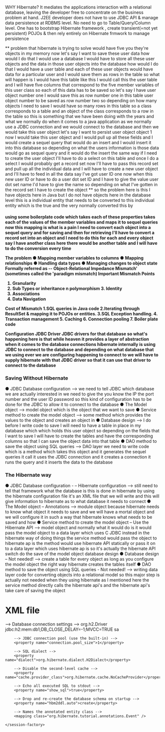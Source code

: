 WHY Hibernate?
It mediates the applications interaction with a relational database, leaving the developer free to concentrate on the 
business problem at hand.
J2EE developer does not have to use JDBC API & manage data persistence at RDBMS level.
No need to go to Table/Query/Column level.
One has to bootstrap Hibernate framework , create transient(=not yet persistent) POJOs & then rely entirely on Hibernate 
frmwork to manage persistence

** problem that hibernate is trying to solve 
 would have five you they're objects in my memory now let's say I want to save these user data how would I do that 
 I would use a database
 I would have to store all these user objects and the data in those user objects into the database how would I do that 
 I would have a user table and each of these user objects would have data for a particular user and I would save them as rows
 in the table so what will happen is I would have this table like this I would call this the user table and I will have 
 five columns that correspond to the five member variables of this user class so each of this data has to be saved 
 so let's say I have user object number one I would save this as row number one in this table user object number to be saved 
 as row number two so depending on how many objects I need to save I would have so many rows in this table so a 
 class corresponds to a table and an object of the class corresponds to a row in the table so this is something that 
 we have been doing with the years and what we normally do when it comes to a java application as we normally use a JDBC
 connection and we would connect to the database and then we would take this user object let's say I want to persist 
 user object object 1 now I would take this user object and I would pull up all these fields and I would create a 
 sequel query that would do an insert and I would insert it into this database so depending on what the users information is
 those data would go as sequel query and it would do the insert the same way 
 if I need to create the user object I'll have to do a select on this table and once I do a select I would probably get a
 record set now I'll have to pass this record set and pull up all the individual data and I will have to create a
 new user object and I'll have to feed in all the data say I've got user ID one now when this new user ID or have to do a
 user dot set ID and I have to give the value user dot set name I'd have to give the name so depending on what I've gotten 
 in the record set I have to create the object 
 ** so the problem here is this I have objects here in Java but I do not have objects here in the database level this is a 
 individual entity that needs to be converted to this individual entity which is the true and the very normally converted 
 this by <H4> using some boilerplate code which takes each of these properties takes each of the values of the member variables
 and maps it to sequel queries </H> now this mapping is what is a pain I need to convert each object into a sequel query and for
 saving and then for retrieving I'll have to convert a record set into an object and I need to do this for each and 
 every object say I have another class here there would be another table and I will have to do the conversion every time

 The problem
● Mapping member variables to columns
● Mapping relationships
● Handling data types
● Managing changes to object state
Formally referred as -- Object-Relational Impedance Mismatch' (sometimes called the 'paradigm mismatch)
Important Mismatch Points
1. Granularity
2. Sub Types or inheritance n polymorphism 3. Identity
4. Associations
5. Data Navigation
   
Cost of Mismatch
1.SQL queries in Java code
2.Iterating through ResultSet & mapping it to POJOs or entities. 3.SQL Exception handling.
4. Transaction management
5. Caching
6. Connection pooling
7. Boiler plate code

Configuration JDBC Driver
JDBC drivers for that database so what's happening here is that while heaven it provides a layer of abstraction when it
comes to the database connections hibernate internally is using JDBC to connect to the database and depending on what 
database that we using ever we are configuring happening to connect to we will have to supply hibernate with that JDBC 
driver so that it can use that driver to connect to the database

<H3> Saving Without Hibernate </H3>
● JDBC Database configuration 
--> we need to tell JDBC which database we are actually interested in we need to give the you
know the IP the port number and the user ID password so this kind of configuration has to be done for the JDBC to allow it
to connect to the database
● The Model object 
--> model object which is the object that we want to save
● Service method to create the model object
--> some method which provides the values to the object and creates an object in 
● Database design
--> I do before I write code to save I will need to have a table in place in my database which which holds this user object 
so depending on the fields that I want to save I will have to create the tables and have the corresponding columns so that 
I can save the object data into that table
● DAO method to save the object using SQL queries
--> DAO layer we need to write code which is a method which takes this object and it generates the sequel queries it call 
it uses the JDBC connection and it creates a connection it runs the query and it inserts the data to the database

<H3> The Hibernate way </H3>
● JDBC Database configuration - – Hibernate configuration
--> still need to tell that framework what the database is this is done in hibernate by using the hibernate configuration
file it's an XML file that we will write and this will give information to hibernate as to what database it needs to connect
● The Model object – Annotations
--> module object because hibernate needs to know what object it needs to save and we will have a mortal object and we will 
configure it in such a way that hibernate knows what needs to be saved and how
● Service method to create the model object – Use the Hibernate API
--> model object and normally what it would do is it would pass the model object to a data layer which uses C JDBC instead
in the hibernate way of doing things the service method would pass the object to hibernate ap is the method would use
hibernate API statically or pass it on to a data layer which uses hibernate ap is so it's actually the hibernate API 
switch do the save of the model object database design 
● Database design – Not needed!
--> create a table for every object as long as you configure the model object the right way hibernate creates the tables itself
● DAO method to save the object using SQL queries - Not needed!
--> writing data layer code for converting objects into a relational model so this major step is actually not needed when
they using hibernate as I mentioned here the service method directly calls the hibernate api's and the hibernate api's take
care of saving the object 

<H1> XML file </H1> 
<hibernate-configuration>
    <session-factory>
        --> Database connection settings -->
        <property name="connection.driver_class">org.h2.Driver</property>
        <property name="connection.url">jdbc:h2:mem:db1;DB_CLOSE_DELAY=-1;MVCC=TRUE</property>
        <property name="connection.username">sa</property>
        <property name="connection.password"></property>
     
        --> JDBC connection pool (use the built-in) -->
        <property name="connection.pool_size">1</property>
        
        --> SQL dialect -->
        <property name="dialect">org.hibernate.dialect.H2Dialect</property>
        
        --> Disable the second-level cache -->
        <property name="cache.provider_class">org.hibernate.cache.NoCacheProvider</property>
        
        --> Echo all executed SQL to stdout -->
        <property name="show_sql">true</property>
        
        --> Drop and re-create the database schema on startup -->
        <property name="hbm2ddl.auto">create</property>
        
        --> Names the annotated entity class -->
        <mapping class="org.hibernate.tutorial.annotations.Event" />
        
    </session-factory>
</hibernate-configuration>

</hibernate-configuration>
 

